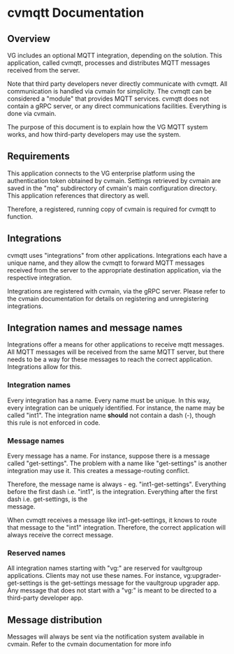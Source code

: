 # cvmqtt Documentation

## Overview

VG includes an optional MQTT integration, depending on the solution. This application,
called cvmqtt, processes and distributes MQTT messages received from the server. 

Note that third party developers never directly communicate with cvmqtt. 
All communication is handled via cvmain for simplicity. The cvmqtt can be considered 
a "module" that provides MQTT services. cvmqtt does not contain a gRPC server, or any
direct communications facilities. Everything is done via cvmain.

The purpose of this document is to explain how the VG MQTT system works, and how
third-party developers may use the system.

## Requirements

This application connects to the VG enterprise platform using the authentication 
token obtained by cvmain. Settings retrieved by cvmain are saved in the "mq" 
subdirectory of cvmain's main configuration directory. This application references
that directory as well.

Therefore, a registered, running copy of cvmain is required for cvmqtt to function.

## Integrations

cvmqtt uses "integrations" from other applications. Integrations
each have a unique name, and they allow the cvmqtt to forward MQTT
messages received from the server to the appropriate destination application,
via the respective integration.

Integrations are registered with cvmain, via the gRPC server. Please refer to
the cvmain documentation for details on registering and unregistering integrations.


## Integration names and message names

Integrations offer a means for other applications to receive mqtt messages. All
MQTT messages will be received from the same MQTT server, but there needs to be
a way for these messages to reach the correct application. Integrations allow for
this.

### Integration names

Every integration has a name. Every name must be unique. In this way, every
integration can be uniquely identified. For instance, the name may be called
"int1". The integration name **should** not contain a dash (-), though this
rule is not enforced in code.

### Message names

Every message has a name. For instance, suppose there is a message called
"get-settings". The problem with a name like "get-settings" is another
integration may use it. This creates a message-routing conflict.

Therefore, the message name is always <integration-name>-<message-name> eg. 
"int1-get-settings". Everything before the first dash i.e. "int1", is the
integration. Everything after the first dash i.e. get-settings, is the  
message.

When cvmqtt receives a message like int1-get-settings, it knows to route that
message to the "int1" integration. Therefore, the correct application will 
always receive the correct message.

### Reserved names

All integration names starting with "vg:" are reserved for vaultgroup
applications. Clients may not use these names. For instance, 
vg:upgrader-get-settings is the get-settings message for the 
vaultgroup upgrader app. Any message that does not start with a "vg:"
is meant to be directed to a third-party developer app.


## Message distribution

Messages will always be sent via the notification system available in cvmain. Refer
to the cvmain documentation for more info